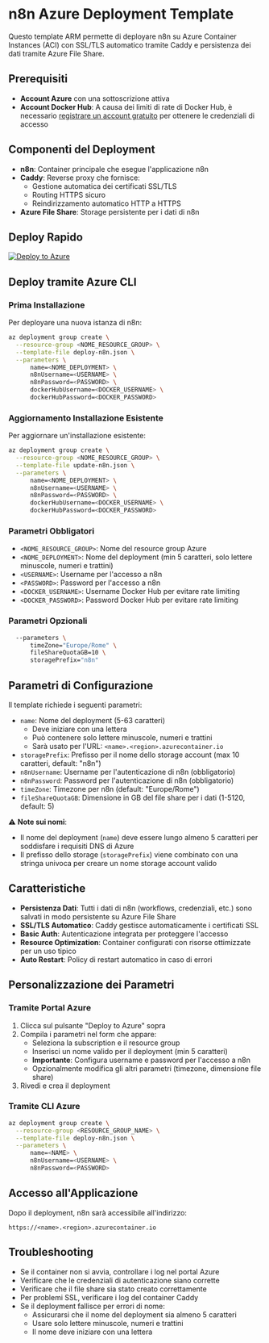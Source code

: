# n8n Azure Deployment Template

Questo template ARM permette di deployare n8n su Azure Container Instances (ACI) con SSL/TLS automatico tramite Caddy e persistenza dei dati tramite Azure File Share.

## Prerequisiti

- **Account Azure** con una sottoscrizione attiva
- **Account Docker Hub**: A causa dei limiti di rate di Docker Hub, è necessario [registrare un account gratuito](https://hub.docker.com/signup) per ottenere le credenziali di accesso

## Componenti del Deployment

- **n8n**: Container principale che esegue l'applicazione n8n
- **Caddy**: Reverse proxy che fornisce:
  - Gestione automatica dei certificati SSL/TLS
  - Routing HTTPS sicuro
  - Reindirizzamento automatico HTTP a HTTPS
- **Azure File Share**: Storage persistente per i dati di n8n

## Deploy Rapido

[![Deploy to Azure](https://aka.ms/deploytoazurebutton)](https://portal.azure.com/#create/Microsoft.Template/uri/https%3A%2F%2Fraw.githubusercontent.com%2Fdanilozito%2Fn8n-azure-deploy%2Fmain%2Fdeploy-n8n.json)

## Deploy tramite Azure CLI

### Prima Installazione
Per deployare una nuova istanza di n8n:

```bash
az deployment group create \
  --resource-group <NOME_RESOURCE_GROUP> \
  --template-file deploy-n8n.json \
  --parameters \
      name=<NOME_DEPLOYMENT> \
      n8nUsername=<USERNAME> \
      n8nPassword=<PASSWORD> \
      dockerHubUsername=<DOCKER_USERNAME> \
      dockerHubPassword=<DOCKER_PASSWORD>
```

### Aggiornamento Installazione Esistente
Per aggiornare un'installazione esistente:

```bash
az deployment group create \
  --resource-group <NOME_RESOURCE_GROUP> \
  --template-file update-n8n.json \
  --parameters \
      name=<NOME_DEPLOYMENT> \
      n8nUsername=<USERNAME> \
      n8nPassword=<PASSWORD> \
      dockerHubUsername=<DOCKER_USERNAME> \
      dockerHubPassword=<DOCKER_PASSWORD>
```

### Parametri Obbligatori
- `<NOME_RESOURCE_GROUP>`: Nome del resource group Azure
- `<NOME_DEPLOYMENT>`: Nome del deployment (min 5 caratteri, solo lettere minuscole, numeri e trattini)
- `<USERNAME>`: Username per l'accesso a n8n
- `<PASSWORD>`: Password per l'accesso a n8n
- `<DOCKER_USERNAME>`: Username Docker Hub per evitare rate limiting
- `<DOCKER_PASSWORD>`: Password Docker Hub per evitare rate limiting

### Parametri Opzionali
```bash
  --parameters \
      timeZone="Europe/Rome" \
      fileShareQuotaGB=10 \
      storagePrefix="n8n"
```

## Parametri di Configurazione

Il template richiede i seguenti parametri:

- `name`: Nome del deployment (5-63 caratteri)
  - Deve iniziare con una lettera
  - Può contenere solo lettere minuscole, numeri e trattini
  - Sarà usato per l'URL: `<name>.<region>.azurecontainer.io`
- `storagePrefix`: Prefisso per il nome dello storage account (max 10 caratteri, default: "n8n")
- `n8nUsername`: Username per l'autenticazione di n8n (obbligatorio)
- `n8nPassword`: Password per l'autenticazione di n8n (obbligatorio)
- `timeZone`: Timezone per n8n (default: "Europe/Rome")
- `fileShareQuotaGB`: Dimensione in GB del file share per i dati (1-5120, default: 5)

⚠️ **Note sui nomi**:
- Il nome del deployment (`name`) deve essere lungo almeno 5 caratteri per soddisfare i requisiti DNS di Azure
- Il prefisso dello storage (`storagePrefix`) viene combinato con una stringa univoca per creare un nome storage account valido

## Caratteristiche

- **Persistenza Dati**: Tutti i dati di n8n (workflows, credenziali, etc.) sono salvati in modo persistente su Azure File Share
- **SSL/TLS Automatico**: Caddy gestisce automaticamente i certificati SSL
- **Basic Auth**: Autenticazione integrata per proteggere l'accesso
- **Resource Optimization**: Container configurati con risorse ottimizzate per un uso tipico
- **Auto Restart**: Policy di restart automatico in caso di errori

## Personalizzazione dei Parametri

### Tramite Portal Azure
1. Clicca sul pulsante "Deploy to Azure" sopra
2. Compila i parametri nel form che appare:
   - Seleziona la subscription e il resource group
   - Inserisci un nome valido per il deployment (min 5 caratteri)
   - **Importante**: Configura username e password per l'accesso a n8n
   - Opzionalmente modifica gli altri parametri (timezone, dimensione file share)
3. Rivedi e crea il deployment

### Tramite CLI Azure

```bash
az deployment group create \
  --resource-group <RESOURCE_GROUP_NAME> \
  --template-file deploy-n8n.json \
  --parameters \
      name=<NAME> \
      n8nUsername=<USERNAME> \
      n8nPassword=<PASSWORD>
```

## Accesso all'Applicazione

Dopo il deployment, n8n sarà accessibile all'indirizzo:
```
https://<name>.<region>.azurecontainer.io
```

## Troubleshooting

- Se il container non si avvia, controllare i log nel portal Azure
- Verificare che le credenziali di autenticazione siano corrette
- Verificare che il file share sia stato creato correttamente
- Per problemi SSL, verificare i log del container Caddy
- Se il deployment fallisce per errori di nome:
  - Assicurarsi che il nome del deployment sia almeno 5 caratteri
  - Usare solo lettere minuscole, numeri e trattini
  - Il nome deve iniziare con una lettera
